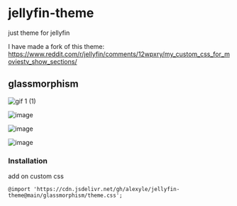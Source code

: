 # jellyfin-theme

just theme for jellyfin

I have made a fork of this theme: https://www.reddit.com/r/jellyfin/comments/12wpxry/my_custom_css_for_moviestv_show_sections/

## glassmorphism

![gif 1 (1)](https://github.com/alexyle/jellyfin-theme/blob/main/assets/298199066-a7b851a6-303f-8412-a7bc-6362a92e0d0a.gif?raw=true)


![image](https://github.com/alexyle/jellyfin-theme/assets/53535044/fdf4ad37-5cd5-4f94-985f-196143d8daf8)


![image](https://github.com/alexyle/jellyfin-theme/assets/53535044/024a3f5f-f19d-4ad2-825c-23353e630223)


![image](https://github.com/alexyle/jellyfin-theme/assets/53535044/a7b851a6-303f-4489-a7bc-6362a92e0d0a)


### Installation

add on custom css
```
@import 'https://cdn.jsdelivr.net/gh/alexyle/jellyfin-theme@main/glassmorphism/theme.css';
```
